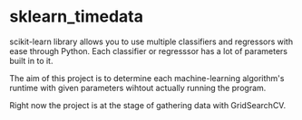 # sklearn_timedata

scikit-learn library allows you to use multiple classifiers and regressors with ease through Python. Each classifier or regresssor has a lot of parameters built in to it. 

The aim of this project is to determine each machine-learning algorithm's runtime with given parameters wihtout actually running the program.

Right now the project is at the stage of gathering data with GridSearchCV.
